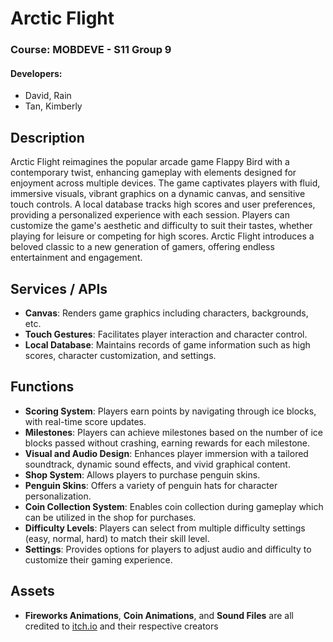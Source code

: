# Arctic Flight
### Course: MOBDEVE - S11 Group 9
#### Developers:
- David, Rain
- Tan, Kimberly

## Description
Arctic Flight reimagines the popular arcade game Flappy Bird with a contemporary twist, enhancing gameplay with elements designed for enjoyment across multiple devices. The game captivates players with fluid, immersive visuals, vibrant graphics on a dynamic canvas, and sensitive touch controls. A local database tracks high scores and user preferences, providing a personalized experience with each session. Players can customize the game's aesthetic and difficulty to suit their tastes, whether playing for leisure or competing for high scores. Arctic Flight introduces a beloved classic to a new generation of gamers, offering endless entertainment and engagement.

## Services / APIs
- **Canvas**: Renders game graphics including characters, backgrounds, etc.
- **Touch Gestures**: Facilitates player interaction and character control.
- **Local Database**: Maintains records of game information such as high scores, character customization, and settings.

## Functions
- **Scoring System**: Players earn points by navigating through ice blocks, with real-time score updates.
- **Milestones**: Players can achieve milestones based on the number of ice blocks passed without crashing, earning rewards for each milestone.
- **Visual and Audio Design**: Enhances player immersion with a tailored soundtrack, dynamic sound effects, and vivid graphical content.
- **Shop System**: Allows players to purchase penguin skins.
- **Penguin Skins**: Offers a variety of penguin hats for character personalization.
- **Coin Collection System**: Enables coin collection during gameplay which can be utilized in the shop for purchases.
- **Difficulty Levels**: Players can select from multiple difficulty settings (easy, normal, hard) to match their skill level.
- **Settings**: Provides options for players to adjust audio and difficulty to customize their gaming experience.

## Assets
- **Fireworks Animations**, **Coin Animations**, and **Sound Files** are all credited to [itch.io](https://itch.io/game-assets) and their respective creators
